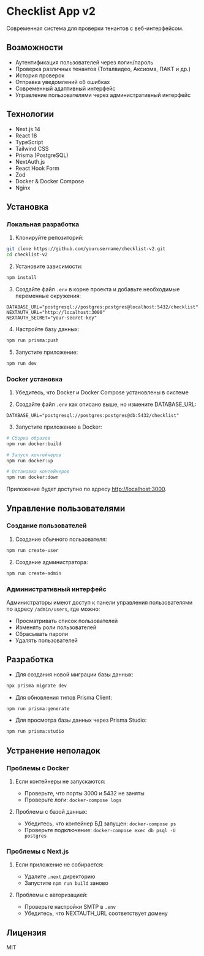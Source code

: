 # Checklist App v2

Современная система для проверки тенантов с веб-интерфейсом.

## Возможности

- Аутентификация пользователей через логин/пароль
- Проверка различных тенантов (Тоталвидео, Аксиома, ПАКТ и др.)
- История проверок
- Отправка уведомлений об ошибках
- Современный адаптивный интерфейс
- Управление пользователями через административный интерфейс

## Технологии

- Next.js 14
- React 18
- TypeScript
- Tailwind CSS
- Prisma (PostgreSQL)
- NextAuth.js
- React Hook Form
- Zod
- Docker & Docker Compose
- Nginx

## Установка

### Локальная разработка

1. Клонируйте репозиторий:
```bash
git clone https://github.com/yourusername/checklist-v2.git
cd checklist-v2
```

2. Установите зависимости:
```bash
npm install
```

3. Создайте файл `.env` в корне проекта и добавьте необходимые переменные окружения:
```env
DATABASE_URL="postgresql://postgres:postgres@localhost:5432/checklist"
NEXTAUTH_URL="http://localhost:3000"
NEXTAUTH_SECRET="your-secret-key"
```

4. Настройте базу данных:
```bash
npm run prisma:push
```

5. Запустите приложение:
```bash
npm run dev
```

### Docker установка

1. Убедитесь, что Docker и Docker Compose установлены в системе

2. Создайте файл `.env` как описано выше, но измените DATABASE_URL:
```env
DATABASE_URL="postgresql://postgres:postgres@db:5432/checklist"
```

3. Запустите приложение в Docker:
```bash
# Сборка образов
npm run docker:build

# Запуск контейнеров
npm run docker:up

# Остановка контейнеров
npm run docker:down
```

Приложение будет доступно по адресу [http://localhost:3000](http://localhost:3000).

## Управление пользователями

### Создание пользователей

1. Создание обычного пользователя:
```bash
npm run create-user
```

2. Создание администратора:
```bash
npm run create-admin
```

### Административный интерфейс

Администраторы имеют доступ к панели управления пользователями по адресу `/admin/users`, где можно:
- Просматривать список пользователей
- Изменять роли пользователей
- Сбрасывать пароли
- Удалять пользователей

## Разработка

- Для создания новой миграции базы данных:
```bash
npx prisma migrate dev
```

- Для обновления типов Prisma Client:
```bash
npm run prisma:generate
```

- Для просмотра базы данных через Prisma Studio:
```bash
npm run prisma:studio
```

## Устранение неполадок

### Проблемы с Docker

1. Если контейнеры не запускаются:
   - Проверьте, что порты 3000 и 5432 не заняты
   - Проверьте логи: `docker-compose logs`

2. Проблемы с базой данных:
   - Убедитесь, что контейнер БД запущен: `docker-compose ps`
   - Проверьте подключение: `docker-compose exec db psql -U postgres`

### Проблемы с Next.js

1. Если приложение не собирается:
   - Удалите `.next` директорию
   - Запустите `npm run build` заново

2. Проблемы с авторизацией:
   - Проверьте настройки SMTP в `.env`
   - Убедитесь, что NEXTAUTH_URL соответствует домену

## Лицензия

MIT
